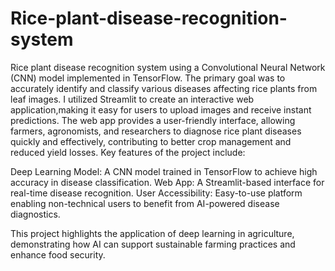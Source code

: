 # Rice-plant-disease-recognition-system
Rice plant disease recognition system using a Convolutional Neural Network (CNN) model implemented in TensorFlow. The primary goal was to accurately identify and classify various diseases affecting rice plants from leaf images. I  utilized Streamlit to create an interactive web application,making it easy for users to upload images and receive instant predictions. The web app provides a user-friendly interface, allowing farmers, agronomists, and researchers to diagnose rice plant diseases quickly and effectively, contributing to better crop management and reduced yield losses.
Key features of the project include:

Deep Learning Model: A CNN model trained in TensorFlow to achieve high accuracy in disease classification.
Web App: A Streamlit-based interface for real-time disease recognition.
User Accessibility: Easy-to-use platform enabling non-technical users to benefit from AI-powered disease diagnostics.

This project highlights the application of deep learning in agriculture, demonstrating how AI can support sustainable farming practices and enhance food security.
